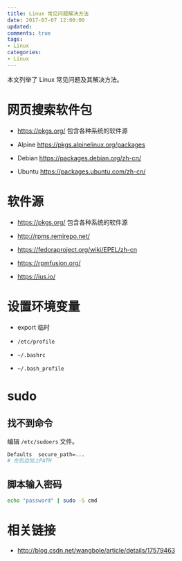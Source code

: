 ```yaml
---
title: Linux 常见问题解决方法
date: 2017-07-07 12:00:00
updated:
comments: true
tags:
- Linux
categories:
- Linux
---
```


本文列举了 Linux 常见问题及其解决方法。

<!--more-->

# 网页搜索软件包

* https://pkgs.org/ 包含各种系统的软件源

* Alpine https://pkgs.alpinelinux.org/packages

* Debian https://packages.debian.org/zh-cn/

* Ubuntu https://packages.ubuntu.com/zh-cn/

# 软件源

* https://pkgs.org/ 包含各种系统的软件源

* http://rpms.remirepo.net/

* https://fedoraproject.org/wiki/EPEL/zh-cn

* https://rpmfusion.org/

* https://ius.io/

# 设置环境变量

* export 临时

* `/etc/profile`

* `~/.bashrc`

* `~/.bash_profile`

# sudo

## 找不到命令

编辑 `/etc/sudoers` 文件。

```bash
Defaults  secure_path=...
# 在后边加上PATH
```

## 脚本输入密码

```bash
echo "password" | sudo -S cmd
```

# 相关链接

* http://blog.csdn.net/wangbole/article/details/17579463
